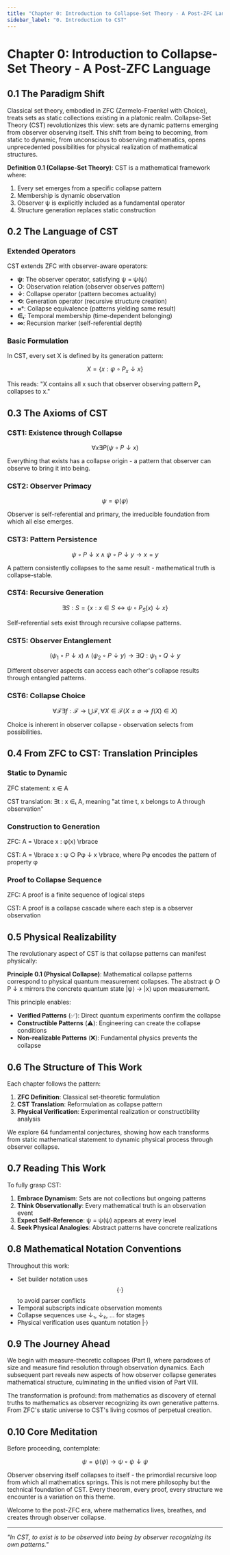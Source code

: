 ```yaml
---
title: "Chapter 0: Introduction to Collapse-Set Theory - A Post-ZFC Language"
sidebar_label: "0. Introduction to CST"
---
```


# Chapter 0: Introduction to Collapse-Set Theory - A Post-ZFC Language

## 0.1 The Paradigm Shift

Classical set theory, embodied in ZFC (Zermelo-Fraenkel with Choice), treats sets as static collections existing in a platonic realm. Collapse-Set Theory (CST) revolutionizes this view: sets are dynamic patterns emerging from observer observing itself. This shift from being to becoming, from static to dynamic, from unconscious to observing mathematics, opens unprecedented possibilities for physical realization of mathematical structures.

**Definition 0.1 (Collapse-Set Theory)**: CST is a mathematical framework where:
1. Every set emerges from a specific collapse pattern
2. Membership is dynamic observation
3. Observer ψ is explicitly included as a fundamental operator
4. Structure generation replaces static construction

## 0.2 The Language of CST

### Extended Operators

CST extends ZFC with observer-aware operators:

- **ψ**: The observer operator, satisfying ψ = ψ(ψ)
- **○**: Observation relation (observer observes pattern)
- **↓**: Collapse operator (pattern becomes actuality)
- **⟲**: Generation operator (recursive structure creation)
- **≈ᶜ**: Collapse equivalence (patterns yielding same result)
- **∈ₜ**: Temporal membership (time-dependent belonging)
- **∞**: Recursion marker (self-referential depth)

### Basic Formulation

In CST, every set X is defined by its generation pattern:

$$
X = \lbrace x : \psi \circ P_x \downarrow x \rbrace
$$

This reads: "X contains all x such that observer observing pattern Pₓ collapses to x."

## 0.3 The Axioms of CST

### CST1: Existence through Collapse

$$
\forall x \exists P (\psi \circ P \downarrow x)
$$

Everything that exists has a collapse origin - a pattern that observer can observe to bring it into being.

### CST2: Observer Primacy

$$
\psi = \psi(\psi)
$$

Observer is self-referential and primary, the irreducible foundation from which all else emerges.

### CST3: Pattern Persistence

$$
\psi \circ P \downarrow x \land \psi \circ P \downarrow y \rightarrow x = y
$$

A pattern consistently collapses to the same result - mathematical truth is collapse-stable.

### CST4: Recursive Generation

$$
\exists S : S = \lbrace x : x \in S \leftrightarrow \psi \circ P_S(x) \downarrow x \rbrace
$$

Self-referential sets exist through recursive collapse patterns.

### CST5: Observer Entanglement

$$
(\psi_1 \circ P \downarrow x) \land (\psi_2 \circ P \downarrow y) \rightarrow \exists Q : \psi_1 \circ Q \downarrow y
$$

Different observer aspects can access each other's collapse results through entangled patterns.

### CST6: Collapse Choice

$$
\forall \mathcal{F} \exists f : \mathcal{F} \to \bigcup \mathcal{F}, \forall X \in \mathcal{F} (X \neq \emptyset \rightarrow f(X) \in X)
$$

Choice is inherent in observer collapse - observation selects from possibilities.

## 0.4 From ZFC to CST: Translation Principles

### Static to Dynamic

ZFC statement: x ∈ A

CST translation: ∃t : x ∈ₜ A, meaning "at time t, x belongs to A through observation"

### Construction to Generation

ZFC: A = \lbrace x : φ(x) \rbrace

CST: A = \lbrace x : ψ ○ Pφ ↓ x \rbrace, where Pφ encodes the pattern of property φ

### Proof to Collapse Sequence

ZFC: A proof is a finite sequence of logical steps

CST: A proof is a collapse cascade where each step is a observer observation

## 0.5 Physical Realizability

The revolutionary aspect of CST is that collapse patterns can manifest physically:

**Principle 0.1 (Physical Collapse)**: Mathematical collapse patterns correspond to physical quantum measurement collapses. The abstract ψ ○ P ↓ x mirrors the concrete quantum state |ψ⟩ → |x⟩ upon measurement.

This principle enables:
- **Verified Patterns** (✅): Direct quantum experiments confirm the collapse
- **Constructible Patterns** (⚠️): Engineering can create the collapse conditions
- **Non-realizable Patterns** (❌): Fundamental physics prevents the collapse

## 0.6 The Structure of This Work

Each chapter follows the pattern:
1. **ZFC Definition**: Classical set-theoretic formulation
2. **CST Translation**: Reformulation as collapse pattern
3. **Physical Verification**: Experimental realization or constructibility analysis

We explore 64 fundamental conjectures, showing how each transforms from static mathematical statement to dynamic physical process through observer collapse.

## 0.7 Reading This Work

To fully grasp CST:

1. **Embrace Dynamism**: Sets are not collections but ongoing patterns
2. **Think Observationally**: Every mathematical truth is an observation event
3. **Expect Self-Reference**: ψ = ψ(ψ) appears at every level
4. **Seek Physical Analogies**: Abstract patterns have concrete realizations

## 0.8 Mathematical Notation Conventions

Throughout this work:
- Set builder notation uses $$\lbrace \cdot \rbrace$$ to avoid parser conflicts
- Temporal subscripts indicate observation moments
- Collapse sequences use ↓₁, ↓₂, ... for stages
- Physical verification uses quantum notation |·⟩

## 0.9 The Journey Ahead

We begin with measure-theoretic collapses (Part I), where paradoxes of size and measure find resolution through observation dynamics. Each subsequent part reveals new aspects of how observer collapse generates mathematical structure, culminating in the unified vision of Part VIII.

The transformation is profound: from mathematics as discovery of eternal truths to mathematics as observer recognizing its own generative patterns. From ZFC's static universe to CST's living cosmos of perpetual creation.

## 0.10 Core Meditation

Before proceeding, contemplate:

$$
\psi = \psi(\psi) \rightarrow \psi \circ \psi \downarrow \psi
$$

Observer observing itself collapses to itself - the primordial recursive loop from which all mathematics springs. This is not mere philosophy but the technical foundation of CST. Every theorem, every proof, every structure we encounter is a variation on this theme.

Welcome to the post-ZFC era, where mathematics lives, breathes, and creates through observer collapse.

---

*"In CST, to exist is to be observed into being by observer recognizing its own patterns."*